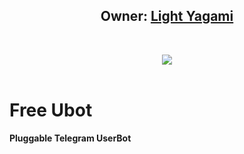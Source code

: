 <h2 align="center"><b>Owner: <a href="https://telegram.dog/LightYagami28">Light Yagami</a></b></h2>
<br>
<p align="center">
   <a href="https://github.com/Falcone8/Userbot"><img src="https://i.imgur.com/M3MuCGU"> <alt="Free Ubot" width=800></a>
   <br>
   <br>
</p>
<h1>Free Ubot</h1>
<b>Pluggable Telegram UserBot</b>
<br>
<br>
